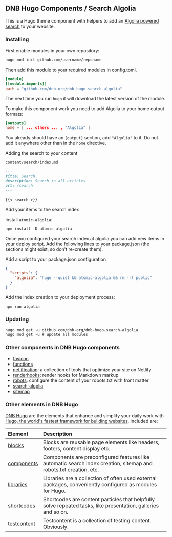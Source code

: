 ## DNB Hugo Components / Search Algolia

This is a Hugo theme component with helpers to add an [Algolia powered search](https://www.algolia.com/) to your website.

### Installing

First enable modules in your own repository:

```bash
hugo mod init github.com/username/reponame
```

Then add this module to your required modules in config.toml.

```toml
[module]
[[module.imports]]
path = "github.com/dnb-org/dnb-hugo-search-algolia"
```

The next time you run `hugo` it will download the latest version of the module.

To make this component work you need to add Algolia to your home output formats:

```toml
[outputs]
home = [ ... others ... , "Algolia" ]
```

You already should have an `[output]` section, add `"Algolia"` to it. Do not add it anywhere other than in the `home` directive.

Adding the search to your content

`content/search/index.md`

```markdown
---
title: Search
description: Search in all articles
url: /search
---

{{< search >}}
```

Add your items to the search index

Install `atomic-algolia`:

```shell
npm install -D atomic-algolia
```

Once you configured your search index at algolia you can add new items in your deploy script. Add the following lines to your package.json (the sections might exist, so don't re-create them).

Add a script to your package.json configuration

```json
{
  "scripts": {
    "algolia": "hugo --quiet && atomic-algolia && rm -rf public"
  }
}
```

Add the index creation to your deployment process:

```shell
npm run algolia
```

### Updating

```shell
hugo mod get -u github.com/dnb-org/dnb-hugo-search-algolia
hugo mod get -u # update all modules
```

### Other components in DNB Hugo components

- [favicon](https://github.com/dnb-org/components/tree/main/favicon)
- [functions](https://github.com/dnb-org/components/tree/main/functions)
- [netlification](https://github.com/dnb-org/components/tree/main/netlification): a collection of tools that optimize your site on Netlify
- [renderhooks](https://github.com/dnb-org/components/tree/main/renderhooks): render hooks for Markdown markup
- [robots](https://github.com/dnb-org/components/tree/main/robots): configure the content of your robots.txt with front matter
- [search-algolia](https://github.com/dnb-org/components/tree/main/search-algolia)
- [sitemap](https://github.com/dnb-org/components/tree/main/sitemap)

### Other elements in DNB Hugo

[DNB Hugo](https://github.com/dnb-org) are the elements that enhance and simplify your daily work with [Hugo, the world's fastest framework for building websites](https://gohugo.io/). Included are:

| Element                                               | Description                                                                                                       |
| :---------------------------------------------------- | :---------------------------------------------------------------------------------------------------------------- |
| [blocks](https://github.com/dnb-org/blocks)           | Blocks are reusable page elements like headers, footers, content display etc.                                     |
| [components](https://github.com/dnb-org/components)   | Components are preconfigured features like automatic search index creation, sitemap and robots.txt creation, etc. |
| [libraries](https://github.com/dnb-org/libraries)     | Libraries are a collection of often used external packages, conveniently configured as modules for Hugo.          |
| [shortcodes](https://github.com/dnb-org/shortcodes)   | Shortcodes are content particles that helpfully solve repeated tasks, like presentation, galleries and so on.     |
| [testcontent](https://github.com/dnb-org/testcontent) | Testcontent is a collection of testing content. Obviously.                                                        |
